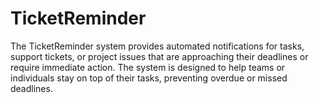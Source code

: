# TicketReminder
The TicketReminder system provides automated notifications for tasks, support tickets, or project issues that are approaching their deadlines or require immediate action. The system is designed to help teams or individuals stay on top of their tasks, preventing overdue or missed deadlines.
